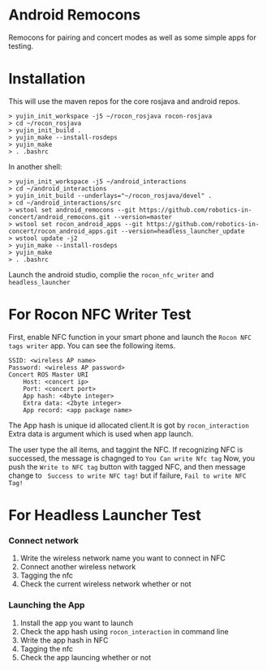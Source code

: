 Android Remocons
================

Remocons for pairing and concert modes as well as some simple apps for testing.

Installation
============

This will use the maven repos for the core rosjava and android repos.

```
> yujin_init_workspace -j5 ~/rocon_rosjava rocon-rosjava
> cd ~/rocon_rosjava
> yujin_init_build .
> yujin_make --install-rosdeps
> yujin_make
> . .bashrc
```

In another shell:

```
> yujin_init_workspace -j5 ~/android_interactions
> cd ~/android_interactions
> yujin_init_build --underlays="~/rocon_rosjava/devel" .
> cd ~/android_interactions/src
> wstool set android_remocons --git https://github.com/robotics-in-concert/android_remocons.git --version=master
> wstool set rocon_android_apps --git https://github.com/robotics-in-concert/rocon_android_apps.git --version=headless_launcher_update
> wstool update -j2
> yujin_make --install-rosdeps
> yujin_make
> . .bashrc
```

Launch the android studio, complie the ```rocon_nfc_writer``` and ```headless_launcher```

For Rocon NFC Writer Test
============

First, enable NFC function in your smart phone and launch the ```Rocon NFC tags writer``` app. 
You can see the following items.

```
SSID: <wireless AP name>
Password: <wireless AP password>
Concert ROS Master URI
    Host: <concert ip>
    Port: <concert port>
    App hash: <4byte integer>
    Extra data: <2byte integer>
    App record: <app package name>
```    
The App hash is unique id allocated client.It is got by ```rocon_interaction```
Extra data is argument which is used when app launch.

The user type the all items, and taggint the NFC.
If recognizing NFC is successed, the message is chagnged to ```You Can write Nfc tag```
Now, you push the ```Write to NFC tag``` button with tagged NFC, and then message change to ``` Success to write NFC tag!``` but if failure, ```Fail to write NFC Tag!```


For Headless Launcher Test
============

### Connect network
1. Write the wireless network name you want to connect in NFC
2. Connect another wireless network
3. Tagging the nfc
4. Check the current wireless network whether or not

### Launching the App
1. Install the app you want to launch
2. Check the app hash using ```rocon_interaction``` in command line
3. Write the app hash in NFC 
4. Tagging the nfc
5. Check the app launcing whether or not






